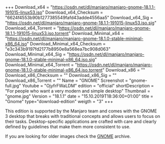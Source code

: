 +++
Download_x64 = "https://osdn.net/dl/manjaro/manjaro-gnome-18.1.1-191015-linux53.iso"
Download_x64_Checksum = "6624f4553b90b1277385549fafd43adde4556aa5"
Download_x64_Sig = "https://osdn.net/dl/manjaro/manjaro-gnome-18.1.1-191015-linux53.iso.sig"
Download_x64_Torrent = "https://osdn.net/dl/manjaro/manjaro-gnome-18.1.1-191015-linux53.iso.torrent"
Download_Minimal_x64 = "https://osdn.net/dl/manjaro/manjaro-gnome-18.1.0-stable-minimal-x86_64.iso"
Download_Minimal_x64_Checksum = "e3c343b9197fd2177b8950e8a568ea7bc908d063"
Download_Minimal_x64_Sig = "https://osdn.net/dl/manjaro/manjaro-gnome-18.1.0-stable-minimal-x86_64.iso.sig"
Download_Minimal_x64_Torrent = "https://osdn.net/dl/manjaro/manjaro-gnome-18.1.0-stable-minimal-x86_64.iso.torrent"
Download_x86 = ""
Download_x86_Checksum = ""
Download_x86_Sig = ""
Download_x86_Torrent = ""
Name = "GNOME"
Screenshot = "gnome-full.jpg"
Youtube = "OjyfrFWaLDM"
edition = "official"
shortDescription = "For people who want a very modern and simple desktop"
Thumbnail = "gnome.jpg"
Version = "18.1.1"
date = "15.10.2019T18:36:00+01:00"
title = "Gnome"
type="download-edition"
weigth = "3"
+++

This edition is supported by the Manjaro team and comes with the GNOME 3 desktop that breaks with traditional concepts and allows users to focus on their tasks. Desktop-specific applications are crafted with care and clearly defined by guidelines that make them more consistent to use.

If you are looking for older images check the [GNOME](https://osdn.net/projects/manjaro/storage/z_release_archive/gnome) archive.

